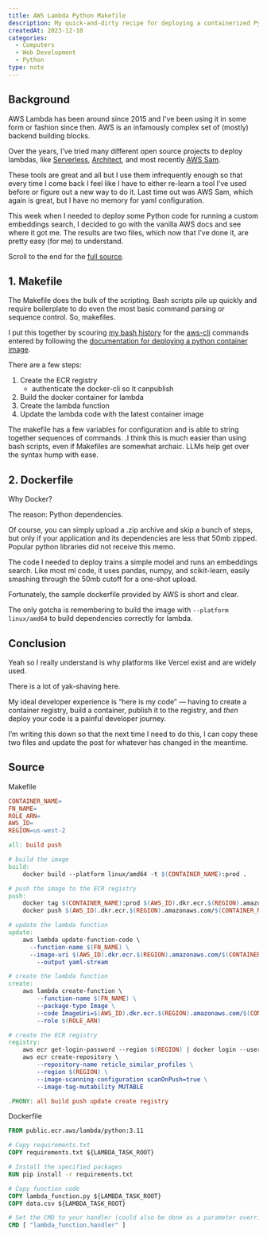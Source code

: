 ```yaml
---
title: AWS Lambda Python Makefile
description: My quick-and-dirty recipe for deploying a containerized Python app to AWS Lambda
createdAt: 2023-12-10
categories:
  - Computers
  - Web Development
  - Python
type: note
---
```


## Background

AWS Lambda has been around since 2015 and I've been using it in some form or fashion since then. AWS is an infamously complex set of (mostly) backend building blocks.

Over the years, I’ve tried many different open source projects to deploy lambdas, like [Serverless](https://www.serverless.com/), [Architect](https://arc.codes/docs/en/get-started/quickstart), and most recently [AWS Sam](https://docs.aws.amazon.com/serverless-application-model/latest/developerguide/what-is-sam.html).

These tools are great and all but I use them infrequently enough so that every time I come back I feel like I have to either re-learn a tool I’ve used before or figure out a new way to do it. Last time out was AWS Sam, which again is great, but I have no memory for yaml configuration. 

This week when I needed to deploy some Python code for running a custom embeddings search, I decided to go with the vanilla AWS docs and see where it got me. The results are two files, which now that I’ve done it, are pretty easy (for me) to understand.

Scroll to the end for the [full source](#source).

## 1. Makefile

The Makefile does the bulk of the scripting. Bash scripts pile up quickly and require boilerplate to do even the most basic command parsing or sequence control. So, makefiles.

I put this together by scouring [my bash history](https://atuin.sh/) for the [aws-cli](https://aws.amazon.com/cli/) commands entered by following the [documentation for deploying a python container image](https://docs.aws.amazon.com/lambda/latest/dg/python-image.html).

There are a few steps:

1. Create the ECR registry
	- authenticate the docker-cli so it canpublish
2. Build the docker container for lambda
3. Create the lambda function
4. Update the lambda code with the latest container image

The makefile has a few variables for configuration and is able to string together sequences of commands. .I think this is much easier than using bash scripts, even if Makefiles are somewhat archaic. LLMs help get over the syntax hump with ease.

## 2. Dockerfile

Why Docker?

The reason: Python dependencies.

Of course, you can simply upload a .zip archive and skip a bunch of steps, but only if your application and its dependencies are less that 50mb zipped. Popular python libraries did not receive this memo.

The code I needed to deploy trains a simple model and runs an embeddings search. Like most ml code, it uses pandas, numpy, and scikit-learn, easily smashing through the 50mb cutoff for a one-shot upload.

Fortunately, the sample dockerfile provided by AWS is short and clear.

The only gotcha is remembering to build the image with `--platform linux/amd64` to build dependencies correctly for lambda.

## Conclusion

Yeah so I really understand is why platforms like Vercel exist and are widely used.

There is a lot of yak-shaving here.

My ideal developer experience is “here is my code” — having to create a container registry, build a container, publish it to the registry, and _then_ deploy your code is a painful developer journey.

I’m writing this down so that the next time I need to do this, I can copy these two files and update the post for whatever has changed in the meantime.

## Source

Makefile
```makefile
CONTAINER_NAME=
FN_NAME=
ROLE_ARN=
AWS_ID=
REGION=us-west-2

all: build push

# build the image
build:
	docker build --platform linux/amd64 -t $(CONTAINER_NAME):prod .

# push the image to the ECR registry
push:
	docker tag $(CONTAINER_NAME):prod $(AWS_ID).dkr.ecr.$(REGION).amazonaws.com/$(CONTAINER_NAME):latest
	docker push $(AWS_ID).dkr.ecr.$(REGION).amazonaws.com/$(CONTAINER_NAME):latest

# update the lambda function
update:
	aws lambda update-function-code \
	  --function-name $(FN_NAME) \
	  --image-uri $(AWS_ID).dkr.ecr.$(REGION).amazonaws.com/$(CONTAINER_NAME):latest \
		--output yaml-stream

# create the lambda function
create:
	aws lambda create-function \
		--function-name $(FN_NAME) \
		--package-type Image \
		--code ImageUri=$(AWS_ID).dkr.ecr.$(REGION).amazonaws.com/$(CONTAINER_NAME):latest \
		--role $(ROLE_ARN)

# create the ECR registry
registry:
	aws ecr get-login-password --region $(REGION) | docker login --username AWS --password-stdin $(AWS_ID).dkr.ecr.$(REGION).amazonaws.com
	aws ecr create-repository \
		--repository-name reticle_similar_profiles \
		--region $(REGION) \
		--image-scanning-configuration scanOnPush=true \
		--image-tag-mutability MUTABLE	

.PHONY: all build push update create registry
```

Dockerfile
```dockerfile
FROM public.ecr.aws/lambda/python:3.11

# Copy requirements.txt
COPY requirements.txt ${LAMBDA_TASK_ROOT}

# Install the specified packages
RUN pip install -r requirements.txt

# Copy function code
COPY lambda_function.py ${LAMBDA_TASK_ROOT}
COPY data.csv ${LAMBDA_TASK_ROOT}

# Set the CMD to your handler (could also be done as a parameter override outside of the Dockerfile)
CMD [ "lambda_function.handler" ]
```